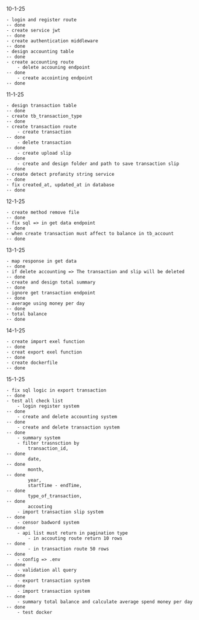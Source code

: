 10-1-25

    - login and register route                                              -- done
    - create service jwt                                                    -- done
    - create authentication middleware                                      -- done
    - design accounting table                                               -- done
    - create accounting route           
        - delete accouning endpoint                                         -- done
        - create accointing endpoint                                        -- done

11-1-25

    - design transaction table                                              -- done
    - create tb_transaction_type                                            -- done
    - create transaction route      
        - create transaction                                                -- done
        - delete transaction                                                -- done
        - create upload slip                                                -- done
        - create and design folder and path to save transaction slip        -- done
    - create detect profanity string service                                -- done
    - fix created_at, updated_at in database                                -- done

12-1-25

    - create method remove file                                             -- done
    - fix sql => in get data endpoint                                       -- done
    - when create transaction must affect to balance in tb_account          -- done

13-1-25

    - map response in get data                                              -- done
    - if delete accounting => The transaction and slip will be deleted      -- done     
    - create and design total summary                                       -- done
    - ignore get transaction endpoint                                       -- done
    - average using money per day                                           -- done
    - total balance                                                         -- done
    

14-1-25

    - create import exel function                                           -- done
    - creat export exel function                                            -- done
    - create dockerfile                                                     -- done

15-1-25

    - fix sql logic in export transaction                                   -- done
    - test all check list                     
        - login register system                                             -- done
        - create and delete accounting system                               -- done
        - create and delete transaction system                              -- done
        - summary system
        - filter trasnsction by 
            transaction_id,                                                 -- done
            date,                                                           -- done
            month,                                                          -- done
            year, 
            startTime - endTime,                                            -- done
            type_of_transaction,                                            -- done
            accouting
        - import transaction slip system                                    -- done
        - censor badword system                                             -- done
        - api list must return in pagination type
            - in accouting route return 10 rows                             -- done                      
            - in transaction route 50 rows                                  -- done
        - config => .env                                                    -- done
        - validation all query                                              -- done
        - export transaction system                                         -- done
        - import transaction system                                         -- done
        - summary total balance and calculate average spend money per day   -- done
        - test docker
    
        

        